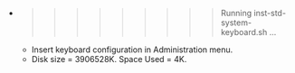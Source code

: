 * >>>>>>>>> Running inst-std-system-keyboard.sh ...
  * Insert keyboard configuration in Administration menu.
  * Disk size = 3906528K. Space Used = 4K.
